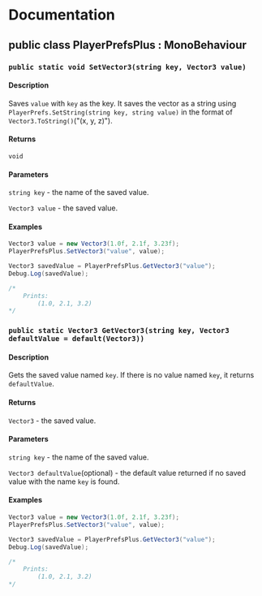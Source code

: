 # Documentation
## public class PlayerPrefsPlus : MonoBehaviour
### `public static void SetVector3(string key, Vector3 value)`
#### Description
Saves `value` with `key` as the key. It saves the vector as a string using `PlayerPrefs.SetString(string key, string value)` in the format of `Vector3.ToString()`("(x, y, z)").
#### Returns
`void`
#### Parameters
`string key` - the name of the saved value.

`Vector3 value` - the saved value.
#### Examples
```cs
Vector3 value = new Vector3(1.0f, 2.1f, 3.23f);
PlayerPrefsPlus.SetVector3("value", value);

Vector3 savedValue = PlayerPrefsPlus.GetVector3("value");
Debug.Log(savedValue);

/*
    Prints:
        (1.0, 2.1, 3.2)
*/
```

### `public static Vector3 GetVector3(string key, Vector3 defaultValue = default(Vector3))`
#### Description
Gets the saved value named `key`. If there is no value named `key`, it returns `defaultValue`.
#### Returns
`Vector3` - the saved value.
#### Parameters
`string key` - the name of the saved value.

`Vector3 defaultValue`(optional) - the default value returned if no saved value with the name `key` is found.
#### Examples
```cs
Vector3 value = new Vector3(1.0f, 2.1f, 3.23f);
PlayerPrefsPlus.SetVector3("value", value);

Vector3 savedValue = PlayerPrefsPlus.GetVector3("value");
Debug.Log(savedValue);

/*
    Prints:
        (1.0, 2.1, 3.2)
*/
```
